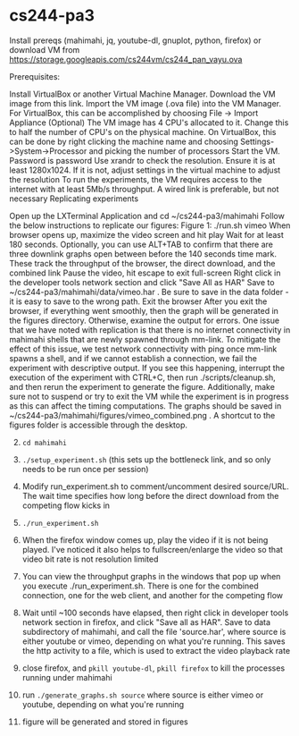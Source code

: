 # cs244-pa3

Install prereqs (mahimahi, jq, youtube-dl, gnuplot, python, firefox) or download VM from https://storage.googleapis.com/cs244vm/cs244_pan_vayu.ova

Prerequisites:

Install VirtualBox or another Virtual Machine Manager.
Download the VM image from this link.
Import the VM image (.ova file) into the VM Manager. For VirtualBox, this can be accomplished by choosing File -> Import Appliance
(Optional) The VM image has 4 CPU's allocated to it. Change this to half the number of CPU's on the physical machine. On VirtualBox, this can be done by right clicking the machine name and choosing Settings->System->Processor and picking the number of processors
Start the VM. Password is password
Use xrandr to check the resolution. Ensure it is at least 1280x1024. If it is not, adjust settings in the virtual machine to adjust the resolution
To run the experiments, the VM requires access to the internet with at least 5Mb/s throughput. A wired link is preferable, but not necessary
Replicating experiments

Open up the LXTerminal Application and cd ~/cs244-pa3/mahimahi
Follow the below instructions to replicate our figures:
Figure 1:
./run.sh vimeo
When browser opens up, maximize the video screen and hit play
Wait for at least 180 seconds. Optionally, you can use ALT+TAB to confirm that there are three downlink graphs open between before the 140 seconds time mark. These track the throughput of the browser, the direct download, and the combined link
Pause the video, hit escape to exit full-screen
Right click in the developer tools network section and click "Save All as HAR"
Save to ~/cs244-pa3/mahimahi/data/vimeo.har  . Be sure to save in the data folder - it is easy to save to the wrong path.
 Exit the browser
After you exit the browser, if everything went smoothly, then the graph will be generated in the figures directory. Otherwise, examine the output for errors. One issue that we have noted with replication is that there is no internet connectivity in mahimahi shells that are newly spawned through mm-link. To mitigate the effect of this issue, we test network connectivity with ping once​ ​mm-link spawns a shell, and if we cannot establish a connection, we fail the experiment with descriptive output. If you see this happening, interrupt the execution of the experiment with CTRL+C, then run ./scripts/cleanup.sh, and then rerun the experiment to generate the figure. Additionally, make sure not to suspend or try to exit the VM while the experiment is in progress as this can affect the timing computations. The graphs should be saved in ~/cs244-pa3/mahimahi/figures/vimeo_combined.png . A shortcut to the figures folder is accessible through the desktop.


2) `cd mahimahi`

3) `./setup_experiment.sh` (this sets up the bottleneck link, and so
only needs to be run once per session)

4) Modify run_experiment.sh to comment/uncomment desired source/URL. The
wait time specifies how long before the direct download from the
competing flow kicks in

5) `./run_experiment.sh`

6) When the firefox window comes up, play the video if it is not being
played. I've noticed it also helps to fullscreen/enlarge the video so
that video bit rate is not resolution limited

7) You can view the throughput graphs in the windows that pop up when
you execute ./run_experiment.sh. There is one for the combined
connection, one for the web client, and another for the competing flow

8) Wait until ~100 seconds have elapsed, then right click in developer
tools network section in firefox, and click "Save all as HAR". Save to
data subdirectory of mahimahi, and call the file 'source.har', where
source is either youtube or vimeo, depending on what you're running.
This saves the http activity to a file, which is used to extract the
video playback rate

9) close firefox, and `pkill youtube-dl`, `pkill firefox` to kill the
processes running under mahimahi

10) run `./generate_graphs.sh source` where source is either vimeo or
youtube, depending on what you're running

11) figure will be generated and stored in figures
